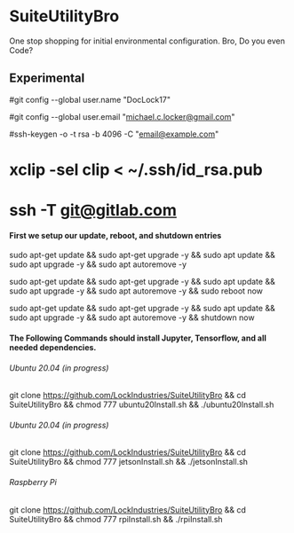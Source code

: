 # SuiteUtilityBro
One stop shopping for initial environmental configuration. Bro, Do you even Code?

## Experimental
#git config --global user.name "DocLock17"

#git config --global user.email "michael.c.locker@gmail.com"

#ssh-keygen -o -t rsa -b 4096 -C "email@example.com"

# xclip -sel clip < ~/.ssh/id_rsa.pub

# ssh -T git@gitlab.com

#### First we setup our update, reboot, and shutdown entries

sudo apt-get update && sudo apt-get upgrade -y && sudo apt update && sudo apt upgrade -y && sudo apt autoremove -y

sudo apt-get update && sudo apt-get upgrade -y && sudo apt update && sudo apt upgrade -y && sudo apt autoremove -y && sudo reboot now

sudo apt-get update && sudo apt-get upgrade -y && sudo apt update && sudo apt upgrade -y && sudo apt autoremove -y && shutdown now



#### The Following Commands should install Jupyter, Tensorflow, and all needed dependencies.


###### Ubuntu 20.04 (in progress)
git clone https://github.com/LockIndustries/SuiteUtilityBro && cd SuiteUtilityBro && chmod 777 ubuntu20Install.sh && ./ubuntu20Install.sh


###### Ubuntu 20.04 (in progress)
git clone https://github.com/LockIndustries/SuiteUtilityBro && cd SuiteUtilityBro && chmod 777 jetsonInstall.sh && ./jetsonInstall.sh


###### Raspberry Pi
git clone https://github.com/LockIndustries/SuiteUtilityBro && cd SuiteUtilityBro && chmod 777 rpiInstall.sh && ./rpiInstall.sh


